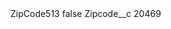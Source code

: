 <?xml version="1.0" encoding="UTF-8"?>
<CustomMetadata xmlns="http://soap.sforce.com/2006/04/metadata" xmlns:xsi="http://www.w3.org/2001/XMLSchema-instance" xmlns:xsd="http://www.w3.org/2001/XMLSchema">
    <label>ZipCode513</label>
    <protected>false</protected>
    <values>
        <field>Zipcode__c</field>
        <value xsi:type="xsd:string">20469</value>
    </values>
</CustomMetadata>
